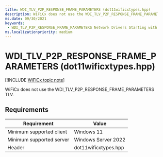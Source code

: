 ```yaml
---
title: WDI_TLV_P2P_RESPONSE_FRAME_PARAMETERS (dot11wificxtypes.hpp)
description: WiFiCx does not use the WDI_TLV_P2P_RESPONSE_FRAME_PARAMETERS TLV.
ms.date: 09/30/2021
keywords:
 - WDI_TLV_P2P_RESPONSE_FRAME_PARAMETERS Network Drivers Starting with Windows Vista
ms.localizationpriority: medium
---
```


# WDI\_TLV\_P2P\_RESPONSE\_FRAME\_PARAMETERS (dot11wificxtypes.hpp)

[!INCLUDE [WiFiCx topic note](../includes/wificx-version-warning.md)]

WiFiCx does not use the WDI_TLV_P2P_RESPONSE_FRAME_PARAMETERS TLV.

## Requirements

|Requirement|Value|
|--- |--- |
|Minimum supported client|Windows 11|
|Minimum supported server|Windows Server 2022|
|Header|dot11wificxtypes.hpp|


 

 





